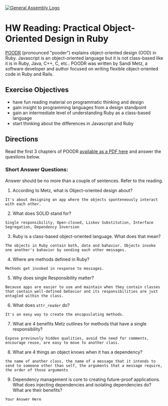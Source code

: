 [![General Assembly Logo](https://camo.githubusercontent.com/1a91b05b8f4d44b5bbfb83abac2b0996d8e26c92/687474703a2f2f692e696d6775722e636f6d2f6b6538555354712e706e67)](https://generalassemb.ly/education/web-development-immersive)

# HW Reading: Practical Object-Oriented Design in Ruby

[POODR](http://www.poodr.com/) (pronounced "pooder") explains object-oriented design (OOD) in Ruby. Javascript is an object-oriented language but it is not class-based like it is in Ruby, Java, C++, C, etc.. POODR was written by Sandi Metz, a software developer and author focused on writing flexible object-oriented code in Ruby and Rails.

## Exercise Objectives

- have fun reading material on programmatic thinking and design
- gain insight to programming languages from a design standpoint
- gain an intermediate level of understanding Ruby as a class-based language
- start thinking about the differences in Javascript and Ruby

## Directions

Read the first 3 chapters of POODR [available as a PDF here](https://github.com/edenzik/cs105b/blob/master/books/Practical%20Object-Oriented%20Design%20in%20Ruby.pdf) and answer the questions below.


### Short Answer Questions:

Answer should be no more than a couple of sentences. Refer to the reading.

1. According to Metz, what is Object-oriented design about?

```
It's about designing an app where the objects sponteneously interact with each other.
```

2. What does SOLID stand for?

```
Single responsibility, Open-closed, Liskov Substitution, Interface Segregation, Dependency Inversion
```

3. Ruby is a class-based object-oriented language. What does that mean?

```
The objects in Ruby contain both, data and bahavior. Objects invoke one another's bahavior by sending each other messages.
```

4. Where are methods defined in Ruby?

```
Methods get invoked in response to messages.
```

5. Why does single Responsibility matter?

```
Because apps are easier to use and maintain when they contain classes that contain well-defined behavior and its responsibilities are just entagled within the class.
```

6. What does `attr_reader` do?

```
It's an easy way to create the encapsulating methods.
```

7. What are 4 benefits Metz outlines for methods that have a single responsibility?

```
Expose previously hidden qualities, avoid the need for comments, encourage reuse, are easy to move to another class.
```

8. What are 4 things an object knows when it has a dependency?

```
the name of another class, the name of a message that it intends to send to someone other than self, the arguments that a message require, the order of those arguments
```

9. Dependency management is core to creating future-proof applications. What does injecting dependencies and isolating dependencies do? What are their benefits?

```
Your Answer Here
```
